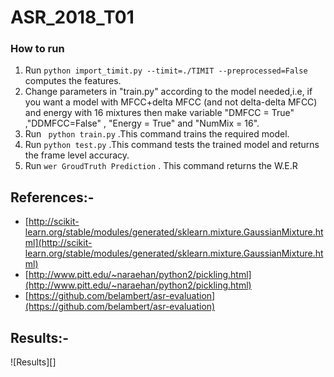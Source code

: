 # ASR_2018_T01
### How to run
1) Run ```python import_timit.py --timit=./TIMIT --preprocessed=False``` computes the features.
2) Change parameters in "train.py" according to the model needed,i.e, if you want a model with MFCC+delta MFCC (and not delta-delta MFCC) and energy with 16 mixtures then make variable "DMFCC = True" ,"DDMFCC=False" , "Energy = True" and "NumMix = 16".
3) Run ``` python train.py``` .This command trains the required model.
4) Run ```python test.py``` .This command tests the trained model and returns the frame level accuracy.
5) Run ```wer GroudTruth Prediction``` . This command returns the W.E.R
## References:-

- [http://scikit-learn.org/stable/modules/generated/sklearn.mixture.GaussianMixture.html](http://scikit-learn.org/stable/modules/generated/sklearn.mixture.GaussianMixture.html)
- [http://www.pitt.edu/~naraehan/python2/pickling.html](http://www.pitt.edu/~naraehan/python2/pickling.html)
- [https://github.com/belambert/asr-evaluation](https://github.com/belambert/asr-evaluation)

## Results:-

![Results][]
